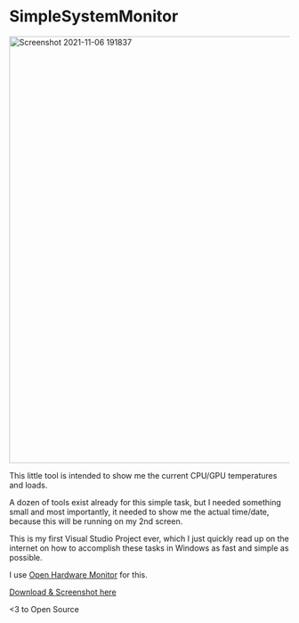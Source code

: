 # SimpleSystemMonitor

<img width="766" alt="Screenshot 2021-11-06 191837" src="https://user-images.githubusercontent.com/2566164/140619882-7b370f3f-4956-4bdf-9652-3aa6a5cb056e.png">

This little tool is intended to show me the current CPU/GPU temperatures and loads.

A dozen of tools exist already for this simple task, but I needed something small and most importantly, it needed to show me the actual time/date, because this will be running on my 2nd screen.

This is my first Visual Studio Project ever, which I just quickly read up on the internet on how to accomplish these tasks in Windows as fast and simple as possible.

I use [Open Hardware Monitor](https://openhardwaremonitor.org/) for this.

[Download & Screenshot here](https://github.com/raptox/SimpleSystemMonitor/releases/tag/v1.0.0)

<3 to Open Source
